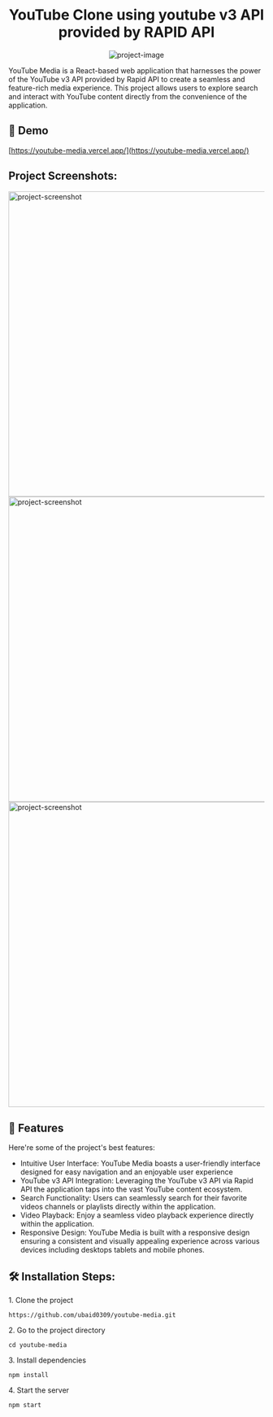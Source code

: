 <h1 align="center" id="title">YouTube Clone using youtube v3 API provided by RAPID API</h1>

<p align="center"><img src="https://ik.imagekit.io/lsfjjc0wv/image.png?updatedAt=1700651967363" alt="project-image"></p>

<p id="description">YouTube Media is a React-based web application that harnesses the power of the YouTube v3 API provided by Rapid API to create a seamless and feature-rich media experience. This project allows users to explore search and interact with YouTube content directly from the convenience of the application.</p>


<h2>🚀 Demo</h2>

[https://youtube-media.vercel.app/](https://youtube-media.vercel.app/)

<h2>Project Screenshots:</h2>

<img src="https://ik.imagekit.io/lsfjjc0wv/youtube-media-images/image_akWcbrgw0.png" alt="project-screenshot" width="600" height="600/">

<img src="https://ik.imagekit.io/lsfjjc0wv/youtube-media-images/image.png?updatedAt=1700654114460" alt="project-screenshot" width="600" height="600/">

<img src="https://ik.imagekit.io/lsfjjc0wv/youtube-media-images/image3.png?updatedAt=1700654207738" alt="project-screenshot" width="600" height="600/">

  
  
<h2>🧐 Features</h2>

Here're some of the project's best features:

*   Intuitive User Interface: YouTube Media boasts a user-friendly interface designed for easy navigation and an enjoyable user experience
*   YouTube v3 API Integration: Leveraging the YouTube v3 API via Rapid API the application taps into the vast YouTube content ecosystem.
*   Search Functionality: Users can seamlessly search for their favorite videos channels or playlists directly within the application.
*   Video Playback: Enjoy a seamless video playback experience directly within the application.
*   Responsive Design: YouTube Media is built with a responsive design ensuring a consistent and visually appealing experience across various devices including desktops tablets and mobile phones.

<h2>🛠️ Installation Steps:</h2>

<p>1. Clone the project</p>

```
https://github.com/ubaid0309/youtube-media.git
```

<p>2. Go to the project directory</p>

```
cd youtube-media
```

<p>3. Install dependencies</p>

```
npm install
```

<p>4. Start the server</p>

```
npm start
```
